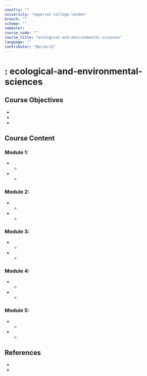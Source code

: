 ```yaml
---
country: ""
university: "imperial-college-london"
branch: ""
scheme: ""
semester: 
course_code: ""
course_title: "ecological-and-environmental-sciences"
language: ""
contributor: "@erzer12"
---
```

# : ecological-and-environmental-sciences

## Course Objectives
* 
* 
* 

## Course Content
### Module 1: 
* 
  - 
* 
  - 

### Module 2: 
* 
  - 
* 
  - 

### Module 3: 
* 
  - 
* 
  - 

### Module 4: 
* 
  - 
* 
  - 

### Module 5: 
* 
  - 
* 
  - 

## References
* 
* 
